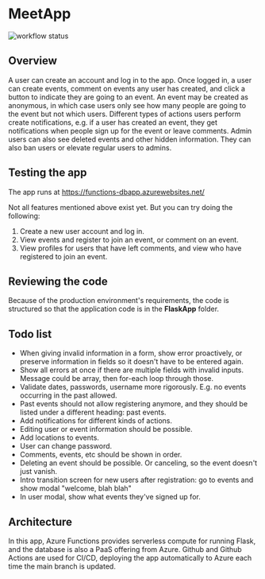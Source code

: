 # MeetApp

![workflow status](https://github.com/mikkokallio/dbapp-code/actions/workflows/main_functions-dbapp.yml/badge.svg)

## Overview

A user can create an account and log in to the app. Once logged in, a user can create events, comment on events any user has created, and click a button to indicate they are going to an event. An event may be created as anonymous, in which case users only see how many people are going to the event but not which users. Different types of actions users perform create notifications, e.g. if a user has created an event, they get notifications when people sign up for the event or leave comments. Admin users can also see deleted events and other hidden information. They can also ban users or elevate regular users to admins.

## Testing the app

The app runs at https://functions-dbapp.azurewebsites.net/

Not all features mentioned above exist yet. But you can try doing the following:
1. Create a new user account and log in.
2. View events and register to join an event, or comment on an event.
3. View profiles for users that have left comments, and view who have registered to join an event.

## Reviewing the code

Because of the production environment's requirements, the code is structured so that the application code is in the **FlaskApp** folder.

## Todo list

* When giving invalid information in a form, show error proactively, or preserve information in fields so it doesn't have to be entered again.
* Show all errors at once if there are multiple fields with invalid inputs. Message could be array, then for-each loop through those.
* Validate dates, passwords, username more rigorously. E.g. no events occurring in the past allowed.
* Past events should not allow registering anymore, and they should be listed under a different heading: past events.
* Add notifications for different kinds of actions.
* Editing user or event information should be possible.
* Add locations to events.
* User can change password.
* Comments, events, etc should be shown in order.
* Deleting an event should be possible. Or canceling, so the event doesn't just vanish.
* Intro transition screen for new users after registration: go to events and show modal "welcome, blah blah"
* In user modal, show what events they've signed up for.

## Architecture

In this app, Azure Functions provides serverless compute for running Flask, and the database is also a PaaS offering from Azure. Github and Github Actions are used for CI/CD, deploying the app automatically to Azure each time the main branch is updated.

